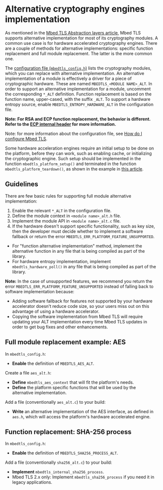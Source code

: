 # Alternative cryptography engines implementation

As mentioned in the [Mbed TLS Abstraction layers article](../generic/abstraction-layers.md), Mbed TLS supports alternative implementation for most of its cryptography modules. A common use case is for hardware accelerated cryptography engines. There are a couple of methods for alternative implementations: specific function replacement and full module replacement. The latter is the more common one.

The [configuration file (`mbedtls_config.h`)](https://github.com/Mbed-TLS/mbedtls/blob/development/include/mbedtls/mbedtls_config.h) lists the cryptography modules, which you can replace with alternative implementation. An alternative implementation of a module is effectively a driver for a piece of cryptographic hardware. These are named `MBEDTLS_<MODULE NAME>_ALT`. In order to support an alternative implementation for a module, uncomment the corresponding `*_ALT` definition. Function replacement is based on the function name, upper-cased, with the suffix `_ALT`. To support a hardware entropy source, enable `MBEDTLS_ENTROPY_HARDWARE_ALT` in the configuration file.  

**Note: For RSA and ECP function replacement, the behavior is different. Refer to the [ECP internal header](https://github.com/Mbed-TLS/mbedtls/blob/development/library/ecp_internal_alt.h) for more information.**  

Note: for more information about the configuration file, see [How do I configure Mbed TLS](../compiling-and-building/how-do-i-configure-mbedtls.md).

Some hardware acceleration engines require an initial setup to be done on the platform, before they can work, such as enabling cache, or initializing the cryptographic engine. Such setup should be implemented in the function `mbedtls_platform_setup()` and terminated in the function `mbedtls_platform_teardown()`, as shown in the example in [this article](../how-to/how-do-i-port-mbed-tls-to-a-new-environment-OS.md).

## Guidelines

There are few basic rules for supporting full module alternative implementation:  
1. Enable the relevant `*_ALT` in the configuration file.  
1. Define the module context in `<module name>_alt.h` file.  
1. Implement the module API in `<module name>_alt.c` file.  
1. If the hardware doesn't support specific functionality, such as key size, then the developer must decide whether to implement a software fallback or return the error `MBEDTLS_ERR_PLATFORM_FEATURE_UNSUPPORTED`.

- For "function alternative implementation" method, implement the alternative function in any file that is being compiled as part of the library.  
- For hardware entropy implementation, implement `mbedtls_hardware_poll()` in any file that is being compiled as part of the library.

<span class="notes">**Note:** In the case of unsupported features, we recommend you return the error `MBEDTLS_ERR_PLATFORM_FEATURE_UNSUPPORTED` instead of falling back to software implementation because:

-  Adding software fallback for features not supported by your hardware accelerator doesn't reduce code size, so your users miss out on this advantage of using a hardware accelerator.
- Copying the software implementation from Mbed TLS will require updating your ALT implementation every time Mbed TLS updates in order to get bug fixes and other enhancements.</span>

## Full module replacement example: AES

In `mbedtls_config.h`:

- **Enable** the definition of `MBEDTLS_AES_ALT`.

Create a file `aes_alt.h`:

- **Define** `mbedtls_aes_context` that will fit the platform's needs.
- **Define** the platform specific functions that will be used by the alternative implementation.

Add a file (conventionally `aes_alt.c`) to your build:

-  **Write** an alternative implementation of the AES interface, as defined in `aes.h`, which will access the platform's hardware accelerated engine.

## Function replacement: SHA-256 process

In `mbedtls_config.h`:

- **Enable** the definition of `MBEDTLS_SHA256_PROCESS_ALT`.

Add a file (conventionally `sha256_alt.c`) to your build:

- **Implement** `mbedtls_internal_sha256_process`.
- Mbed TLS 2.x only: Implement `mbedtls_sha256_process` if you need it in legacy applications.
